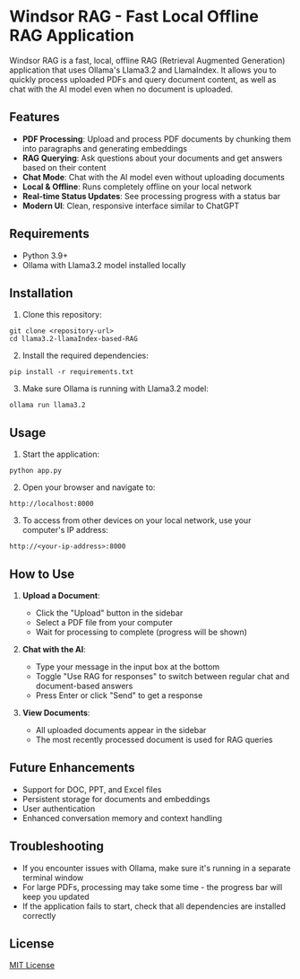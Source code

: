 # Windsor RAG - Fast Local Offline RAG Application

Windsor RAG is a fast, local, offline RAG (Retrieval Augmented Generation) application that uses Ollama's Llama3.2 and LlamaIndex. It allows you to quickly process uploaded PDFs and query document content, as well as chat with the AI model even when no document is uploaded.

## Features

- **PDF Processing**: Upload and process PDF documents by chunking them into paragraphs and generating embeddings
- **RAG Querying**: Ask questions about your documents and get answers based on their content
- **Chat Mode**: Chat with the AI model even without uploading documents
- **Local & Offline**: Runs completely offline on your local network
- **Real-time Status Updates**: See processing progress with a status bar
- **Modern UI**: Clean, responsive interface similar to ChatGPT

## Requirements

- Python 3.9+
- Ollama with Llama3.2 model installed locally

## Installation

1. Clone this repository:
```
git clone <repository-url>
cd llama3.2-llamaIndex-based-RAG

```

2. Install the required dependencies:
```
pip install -r requirements.txt
```

3. Make sure Ollama is running with Llama3.2 model:
```
ollama run llama3.2
```

## Usage

1. Start the application:
```
python app.py
```

2. Open your browser and navigate to:
```
http://localhost:8000
```

3. To access from other devices on your local network, use your computer's IP address:
```
http://<your-ip-address>:8000
```

## How to Use

1. **Upload a Document**:
   - Click the "Upload" button in the sidebar
   - Select a PDF file from your computer
   - Wait for processing to complete (progress will be shown)

2. **Chat with the AI**:
   - Type your message in the input box at the bottom
   - Toggle "Use RAG for responses" to switch between regular chat and document-based answers
   - Press Enter or click "Send" to get a response

3. **View Documents**:
   - All uploaded documents appear in the sidebar
   - The most recently processed document is used for RAG queries

## Future Enhancements

- Support for DOC, PPT, and Excel files
- Persistent storage for documents and embeddings
- User authentication
- Enhanced conversation memory and context handling

## Troubleshooting

- If you encounter issues with Ollama, make sure it's running in a separate terminal window
- For large PDFs, processing may take some time - the progress bar will keep you updated
- If the application fails to start, check that all dependencies are installed correctly

## License

[MIT License](LICENSE)
